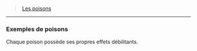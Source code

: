 ﻿---
!GenericItem
Id: poisons_hd.md#exemples-de-poisons
ParentLink: poisons_hd.md#les-poisons
Name: Exemples de poisons
ParentName: Les poisons
NameLevel: 3
Attributes: {}
---
> [Les poisons](hd_poisons.md)

---

### Exemples de poisons

Chaque poison possède ses propres effets débilitants.

